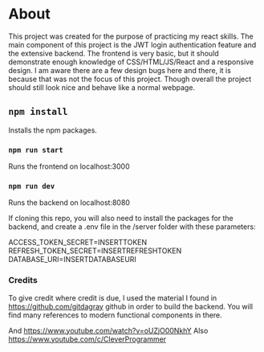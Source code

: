 # About

This project was created for the purpose of practicing my react skills. The main component of this project is the JWT login authentication feature and the extensive backend.
The frontend is very basic, but it should demonstrate enough knowledge of CSS/HTML/JS/React and a responsive design. I am aware there are a few design bugs here and there, it is because that was not the focus of this project.
Though overall the project should still look nice and behave like a normal webpage.

## `npm install`

Installs the npm packages.

### `npm run start`

Runs the frontend on localhost:3000


### `npm run dev`

Runs the backend on localhost:8080

If cloning this repo, you will also need to install the packages for the backend, and create a .env file in the /server folder with these parameters:

ACCESS_TOKEN_SECRET=INSERTTOKEN
REFRESH_TOKEN_SECRET=INSERTREFRESHTOKEN
DATABASE_URI=INSERTDATABASEURI

### Credits
To give credit where credit is due, I used the material I found in https://github.com/gitdagray github in order to build the backend. You will find many references to modern functional components in there.

And https://www.youtube.com/watch?v=oUZjO00NkhY
Also https://www.youtube.com/c/CleverProgrammer
